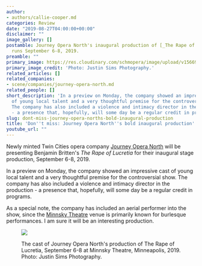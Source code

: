 ```yaml
---
author:
- authors/callie-cooper.md
categories: Review
date: "2019-08-27T04:00:00+00:00"
disclaimer: ""
image_gallery: []
postamble: Journey Opera North's inaugural production of [_The Rape of Lucretia_](https://minnskytheatre.tix.com/Schedule.aspx?OrgNum=5205&ActCode=166427)
  runs September 6-8, 2019.
preamble: ""
primary_image: https://res.cloudinary.com/schmopera/image/upload/v1566999939/media/2019/08/sqLucretiaJON_fcc3dw.jpg
primary_image_credit: 'Photo: Justin Sims Photography.'
related_articles: []
related_companies:
- scene/companies/journey-opera-north.md
related_people: []
short_description: 'In a preview on Monday, the company showed an impressive cast
  of young local talent and a very thoughtful premise for the controversial show.
  The company has also included a violence and intimacy director in the production
  - a presence that, hopefully, will some day be a regular credit in programs. '
slug: dont-miss-journey-opera-norths-bold-inaugural-production
title: 'Don''t miss: Journey Opera North''s bold inaugural production'
youtube_url: ""
---
```

Newly minted Twin Cities opera company [Journey Opera North](/scene/companies/journey-opera-north/) will be presenting Benjamin Britten's _The Rape of Lucretia_ for their inaugural stage production, September 6-8, 2019.

In a preview on Monday, the company showed an impressive cast of young local talent and a very thoughtful premise for the controversial show. The company has also included a violence and intimacy director in the production - a presence that, hopefully, will some day be a regular credit in programs.

As a special note, the company has included an aerial performer into the show, since the [Minnsky Theatre](https://www.minnsky.com/home.html) venue is primarily known for burlesque performances. I am sure it will be an interesting production.

<figure data-type="image">

![](https://res.cloudinary.com/schmopera/image/upload/v1566999940/media/2019/08/Lucretia_0819_Cast-2_xyxvil.jpg)

<figcaption>The cast of Journey Opera North's production of The Rape of Lucretia, September 6-8 at Minnsky Theatre, Minneapolis, 2019. Photo: Justin Sims Photography.</figcaption>

</figure>